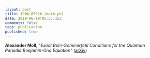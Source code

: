 ```yaml
---
layout: post
title: 1906.07926 [math-ph]
date: 2019-06-19T05:55:15Z
comments: false
tags: publication
published: true
---
```


<b>Alexander Moll</b>, "<i>Exact Bohr-Sommerfeld Conditions for the Quantum Periodic Benjamin-Ono  Equation</i>" ([arXiv](http://arxiv.org/abs/1906.07926v1))
